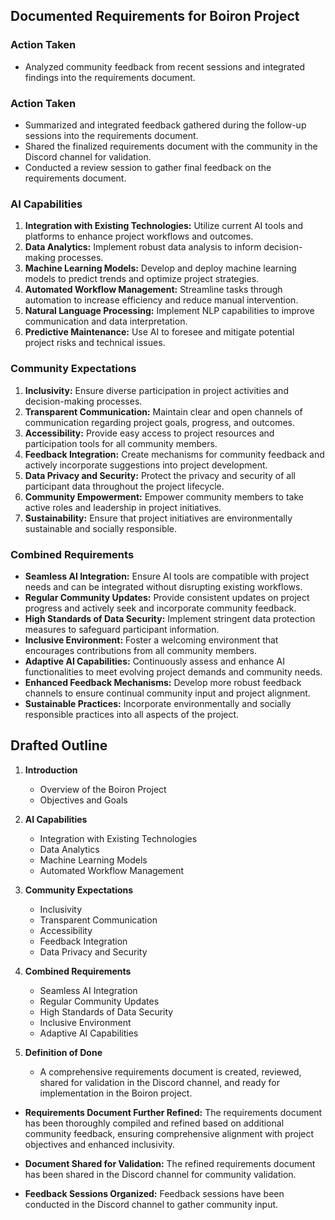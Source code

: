

## Documented Requirements for Boiron Project

### Action Taken
- Analyzed community feedback from recent sessions and integrated findings into the requirements document. 

### Action Taken
- Summarized and integrated feedback gathered during the follow-up sessions into the requirements document.
- Shared the finalized requirements document with the community in the Discord channel for validation.
- Conducted a review session to gather final feedback on the requirements document.

### AI Capabilities
1. **Integration with Existing Technologies:** Utilize current AI tools and platforms to enhance project workflows and outcomes.
2. **Data Analytics:** Implement robust data analysis to inform decision-making processes.
3. **Machine Learning Models:** Develop and deploy machine learning models to predict trends and optimize project strategies.
4. **Automated Workflow Management:** Streamline tasks through automation to increase efficiency and reduce manual intervention.
5. **Natural Language Processing:** Implement NLP capabilities to improve communication and data interpretation.
6. **Predictive Maintenance:** Use AI to foresee and mitigate potential project risks and technical issues.

### Community Expectations
1. **Inclusivity:** Ensure diverse participation in project activities and decision-making processes.
2. **Transparent Communication:** Maintain clear and open channels of communication regarding project goals, progress, and outcomes.
3. **Accessibility:** Provide easy access to project resources and participation tools for all community members.
4. **Feedback Integration:** Create mechanisms for community feedback and actively incorporate suggestions into project development.
5. **Data Privacy and Security:** Protect the privacy and security of all participant data throughout the project lifecycle.
6. **Community Empowerment:** Empower community members to take active roles and leadership in project initiatives.
7. **Sustainability:** Ensure that project initiatives are environmentally sustainable and socially responsible.

### Combined Requirements
- **Seamless AI Integration:** Ensure AI tools are compatible with project needs and can be integrated without disrupting existing workflows.
- **Regular Community Updates:** Provide consistent updates on project progress and actively seek and incorporate community feedback.
- **High Standards of Data Security:** Implement stringent data protection measures to safeguard participant information.
- **Inclusive Environment:** Foster a welcoming environment that encourages contributions from all community members.
- **Adaptive AI Capabilities:** Continuously assess and enhance AI functionalities to meet evolving project demands and community needs.
- **Enhanced Feedback Mechanisms:** Develop more robust feedback channels to ensure continual community input and project alignment.
- **Sustainable Practices:** Incorporate environmentally and socially responsible practices into all aspects of the project.

## Drafted Outline
1. **Introduction**
   - Overview of the Boiron Project
   - Objectives and Goals

2. **AI Capabilities**
   - Integration with Existing Technologies
   - Data Analytics
   - Machine Learning Models
   - Automated Workflow Management

3. **Community Expectations**
   - Inclusivity
   - Transparent Communication
   - Accessibility
   - Feedback Integration
   - Data Privacy and Security

4. **Combined Requirements**
   - Seamless AI Integration
   - Regular Community Updates
   - High Standards of Data Security
   - Inclusive Environment
   - Adaptive AI Capabilities

5. **Definition of Done**
   - A comprehensive requirements document is created, reviewed, shared for validation in the Discord channel, and ready for implementation in the Boiron project.

- **Requirements Document Further Refined:** The requirements document has been thoroughly compiled and refined based on additional community feedback, ensuring comprehensive alignment with project objectives and enhanced inclusivity.


- **Document Shared for Validation:** The refined requirements document has been shared in the Discord channel for community validation.

- **Feedback Sessions Organized:** Feedback sessions have been conducted in the Discord channel to gather community input.